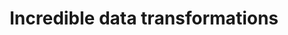 ---
title: 'Incredible data transformations'
description: 'Ballerina has cracked the challenge of mapping one kind of data value to another kind of data value, simultaneously as code and picture, so that both are simple, powerful, and boundless.'
url: https://github.com/ballerina-guides/integration-samples/blob/main/clientary_invoices_to_quickbooks_online_invoices/main.bal#L75'
image: 'images/data-transformation.png'
---